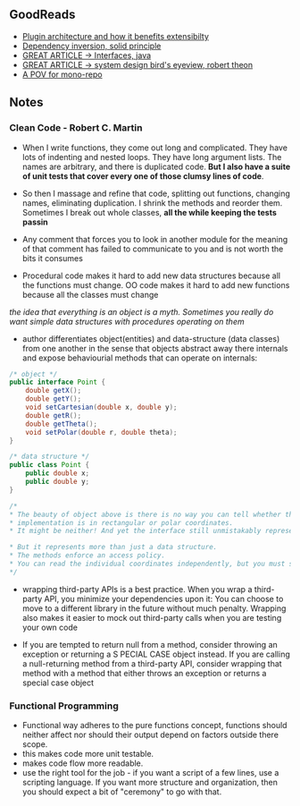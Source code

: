 ## GoodReads

* [Plugin architecture and how it benefits extensibilty](https://softwareengineering.stackexchange.com/a/163654)
* [Dependency inversion, solid principle](https://medium.com/@kedren.villena/simplifying-dependency-inversion-principle-dip-59228122649a)
* [GREAT ARTICLE -> Interfaces, java](https://dev.to/gaurang847/do-you-really-understand-interfaces-1g7l)
* [GREAT ARTICLE -> system design bird's eyeview, robert theon](https://robertheaton.com/2020/04/06/systems-design-for-advanced-beginners/)
* [A POV for mono-repo](https://danluu.com/monorepo/)


## Notes

### Clean Code - Robert C. Martin

*  When I write functions, they come out long and complicated. They have lots of
indenting and nested loops. They have long argument lists. The names are arbitrary, and there is duplicated code. **But I also have a suite of unit tests that cover every one of those clumsy lines of code**. 
* So then I massage and refine that code, splitting out functions, changing names, eliminating duplication. I shrink the methods and reorder them. Sometimes I break out whole classes, **all the while keeping the tests passin**

* Any comment that forces you to look in another module for the meaning of that comment has failed to communicate to you and is not worth the bits it consumes

* Procedural code makes it hard to add new data structures because all the functions must
change. OO code makes it hard to add new functions because all the classes must change

*the idea that everything is an object  is a myth. Sometimes you really do want simple data structures with procedures operating on them*

* author differentiates object(entities) and data-structure (data classes) from one another in the sense that objects abstract away there internals and expose behaviourial methods that can operate on internals:

```java
/* object */
public interface Point {
	double getX();
	double getY();
	void setCartesian(double x, double y);
	double getR();
	double getTheta();
	void setPolar(double r, double theta);
}

/* data structure */
public class Point {
	public double x;
	public double y;
}

/*
* The beauty of object above is there is no way you can tell whether the
* implementation is in rectangular or polar coordinates.
* It might be neither! And yet the interface still unmistakably represents a data structure.

* But it represents more than just a data structure.
* The methods enforce an access policy.
* You can read the individual coordinates independently, but you must set the coordinates together as an atomic operation
*/
```

* wrapping third-party APIs is a best practice. When you wrap a third-party API, you minimize your dependencies upon it: You can choose to move to a different library in the future without much penalty. Wrapping also makes it easier to mock out third-party calls when you are testing your own code

* If you are tempted to return null from a method, consider throwing an exception or returning a S PECIAL CASE object instead. If you are calling a null-returning method from a third-party API, consider wrapping that method with a method that either throws an exception or returns a special case object


### Functional Programming
* Functional way adheres to the pure functions concept, functions should neither affect nor should their output depend on factors outside there scope.
* this makes code more unit testable.
* makes code flow more readable.
* use the right tool for the job - if you want a script of a few lines, use a scripting language. If you want more structure and organization, then you should expect a bit of "ceremony" to go with that.
